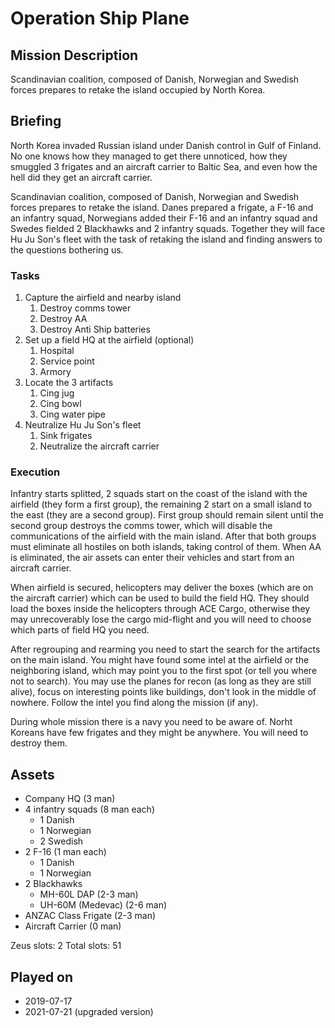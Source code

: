 # Operation Ship Plane

## Mission Description

Scandinavian coalition, composed of Danish, Norwegian and Swedish forces prepares to retake the island occupied by North Korea.

## Briefing

North Korea invaded Russian island under Danish control in Gulf of Finland. No one knows how they managed to get there unnoticed, how they smuggled 3 frigates and an aircraft carrier to Baltic Sea, and even how the hell did they get an aircraft carrier.

Scandinavian coalition, composed of Danish, Norwegian and Swedish forces prepares to retake the island. Danes prepared a frigate, a F-16 and an infantry squad, Norwegians added their F-16 and an infantry squad and Swedes fielded 2 Blackhawks and 2 infantry squads. Together they will face Hu Ju Son's fleet with the task of retaking the island and finding answers to the questions bothering us.

### Tasks

1. Capture the airfield and nearby island
   1. Destroy comms tower
   2. Destroy AA
   3. Destroy Anti Ship batteries
2. Set up a field HQ at the airfield (optional)
   1. Hospital
   2. Service point
   3. Armory
3. Locate the 3 artifacts
   1. Cing jug
   2. Cing bowl
   3. Cing water pipe
4. Neutralize Hu Ju Son's fleet
   1. Sink frigates
   2. Neutralize the aircraft carrier

### Execution

Infantry starts splitted, 2 squads start on the coast of the island with the airfield (they form a first group), the remaining 2 start on a small island to the east (they are a second group). First group should remain silent until the second group destroys the comms tower, which will disable the communications of the airfield with the main island. After that both groups must eliminate all hostiles on both islands, taking control of them. When AA is eliminated, the air assets can enter their vehicles and start from an aircraft carrier.

When airfield is secured, helicopters may deliver the boxes (which are on the aircraft carrier) which can be used to build the field HQ. They should load the boxes inside the helicopters through ACE Cargo, otherwise they may unrecoverably lose the cargo mid-flight and you will need to choose which parts of field HQ you need.

After regrouping and rearming you need to start the search for the artifacts on the main island. You might have found some intel at the airfield or the neighboring island, which may point you to the first spot (or tell you where not to search). You may use the planes for recon (as long as they are still alive), focus on interesting points like buildings, don't look in the middle of nowhere. Follow the intel you find along the mission (if any).

During whole mission there is a navy you need to be aware of. Norht Koreans have few frigates and they might be anywhere. You will need to destroy them.

## Assets

- Company HQ (3 man)
- 4 infantry squads (8 man each)
  - 1 Danish
  - 1 Norwegian
  - 2 Swedish
- 2 F-16 (1 man each)
  - 1 Danish
  - 1 Norwegian
- 2 Blackhawks
  - MH-60L DAP (2-3 man)
  - UH-60M (Medevac) (2-6 man)
- ANZAC Class Frigate (2-3 man)
- Aircraft Carrier (0 man)

Zeus slots: 2
Total slots: 51

## Played on

- 2019-07-17
- 2021-07-21 (upgraded version)
